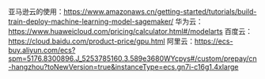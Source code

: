 亚马逊云的使用：https://www.amazonaws.cn/getting-started/tutorials/build-train-deploy-machine-learning-model-sagemaker/
华为云：https://www.huaweicloud.com/pricing/calculator.html#/modelarts
百度云：https://cloud.baidu.com/product-price/gpu.html
阿里云：https://ecs-buy.aliyun.com/ecs?spm=5176.8300896.J_5253785160.3.589e3680WYcpys#/custom/prepay/cn-hangzhou?toNewVersion=true&instanceType=ecs.gn7i-c16g1.4xlarge
